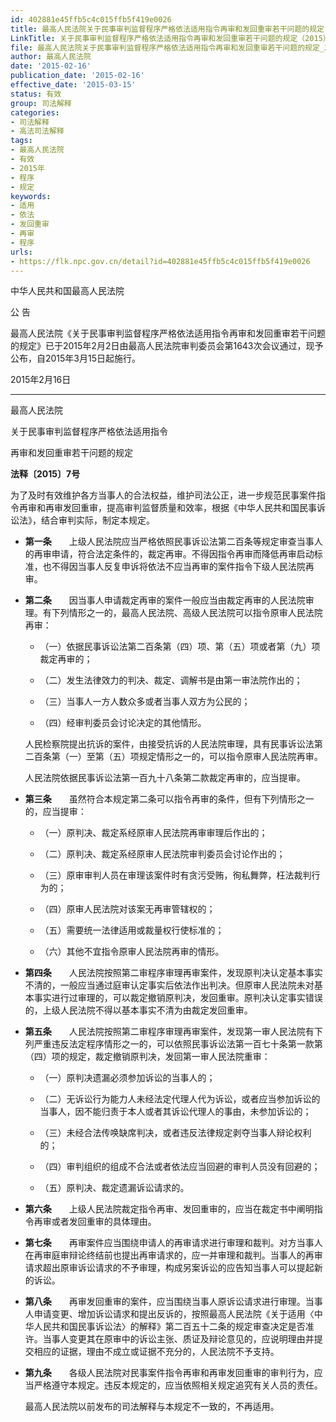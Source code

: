 ```yaml
---
id: 402881e45ffb5c4c015ffb5f419e0026
title: 最高人民法院关于民事审判监督程序严格依法适用指令再审和发回重审若干问题的规定
LinkTitle: 关于民事审判监督程序严格依法适用指令再审和发回重审若干问题的规定（2015）
file: 最高人民法院关于民事审判监督程序严格依法适用指令再审和发回重审若干问题的规定_20150216_402881e45ffb5c4c015ffb5f419e0026.docx
author: 最高人民法院
date: '2015-02-16'
publication_date: '2015-02-16'
effective_date: '2015-03-15'
status: 有效
group: 司法解释
categories:
- 司法解释
- 高法司法解释
tags:
- 最高人民法院
- 有效
- 2015年
- 程序
- 规定
keywords:
- 适用
- 依法
- 发回重审
- 再审
- 程序
urls:
- https://flk.npc.gov.cn/detail?id=402881e45ffb5c4c015ffb5f419e0026
---
```


中华人民共和国最高人民法院

公 告

最高人民法院《关于民事审判监督程序严格依法适用指令再审和发回重审若干问题的规定》已于2015年2月2日由最高人民法院审判委员会第1643次会议通过，现予公布，自2015年3月15日起施行。

2015年2月16日

---

最高人民法院

关于民事审判监督程序严格依法适用指令

再审和发回重审若干问题的规定

**法释〔2015〕7号**

为了及时有效维护各方当事人的合法权益，维护司法公正，进一步规范民事案件指令再审和再审发回重审，提高审判监督质量和效率，根据《中华人民共和国民事诉讼法》，结合审判实际，制定本规定。

- **第一条**　　上级人民法院应当严格依照民事诉讼法第二百条等规定审查当事人的再审申请，符合法定条件的，裁定再审。不得因指令再审而降低再审启动标准，也不得因当事人反复申诉将依法不应当再审的案件指令下级人民法院再审。

- **第二条**　　因当事人申请裁定再审的案件一般应当由裁定再审的人民法院审理。有下列情形之一的，最高人民法院、高级人民法院可以指令原审人民法院再审：

  - （一）依据民事诉讼法第二百条第（四）项、第（五）项或者第（九）项裁定再审的；

  - （二）发生法律效力的判决、裁定、调解书是由第一审法院作出的；

  - （三）当事人一方人数众多或者当事人双方为公民的；

  - （四）经审判委员会讨论决定的其他情形。

  人民检察院提出抗诉的案件，由接受抗诉的人民法院审理，具有民事诉讼法第二百条第（一）至第（五）项规定情形之一的，可以指令原审人民法院再审。

  人民法院依据民事诉讼法第一百九十八条第二款裁定再审的，应当提审。

- **第三条**　　虽然符合本规定第二条可以指令再审的条件，但有下列情形之一的，应当提审：

  - （一）原判决、裁定系经原审人民法院再审审理后作出的；

  - （二）原判决、裁定系经原审人民法院审判委员会讨论作出的；

  - （三）原审审判人员在审理该案件时有贪污受贿，徇私舞弊，枉法裁判行为的；

  - （四）原审人民法院对该案无再审管辖权的；

  - （五）需要统一法律适用或裁量权行使标准的；

  - （六）其他不宜指令原审人民法院再审的情形。

- **第四条**　　人民法院按照第二审程序审理再审案件，发现原判决认定基本事实不清的，一般应当通过庭审认定事实后依法作出判决。但原审人民法院未对基本事实进行过审理的，可以裁定撤销原判决，发回重审。原判决认定事实错误的，上级人民法院不得以基本事实不清为由裁定发回重审。

- **第五条**　　人民法院按照第二审程序审理再审案件，发现第一审人民法院有下列严重违反法定程序情形之一的，可以依照民事诉讼法第一百七十条第一款第（四）项的规定，裁定撤销原判决，发回第一审人民法院重审：

  - （一）原判决遗漏必须参加诉讼的当事人的；

  - （二）无诉讼行为能力人未经法定代理人代为诉讼，或者应当参加诉讼的当事人，因不能归责于本人或者其诉讼代理人的事由，未参加诉讼的；

  - （三）未经合法传唤缺席判决，或者违反法律规定剥夺当事人辩论权利的；

  - （四）审判组织的组成不合法或者依法应当回避的审判人员没有回避的；

  - （五）原判决、裁定遗漏诉讼请求的。

- **第六条**　　上级人民法院裁定指令再审、发回重审的，应当在裁定书中阐明指令再审或者发回重审的具体理由。

- **第七条**　　再审案件应当围绕申请人的再审请求进行审理和裁判。对方当事人在再审庭审辩论终结前也提出再审请求的，应一并审理和裁判。当事人的再审请求超出原审诉讼请求的不予审理，构成另案诉讼的应告知当事人可以提起新的诉讼。

- **第八条**　　再审发回重审的案件，应当围绕当事人原诉讼请求进行审理。当事人申请变更、增加诉讼请求和提出反诉的，按照最高人民法院《关于适用〈中华人民共和国民事诉讼法〉的解释》第二百五十二条的规定审查决定是否准许。当事人变更其在原审中的诉讼主张、质证及辩论意见的，应说明理由并提交相应的证据，理由不成立或证据不充分的，人民法院不予支持。

- **第九条**　　各级人民法院对民事案件指令再审和再审发回重审的审判行为，应当严格遵守本规定。违反本规定的，应当依照相关规定追究有关人员的责任。

  最高人民法院以前发布的司法解释与本规定不一致的，不再适用。
